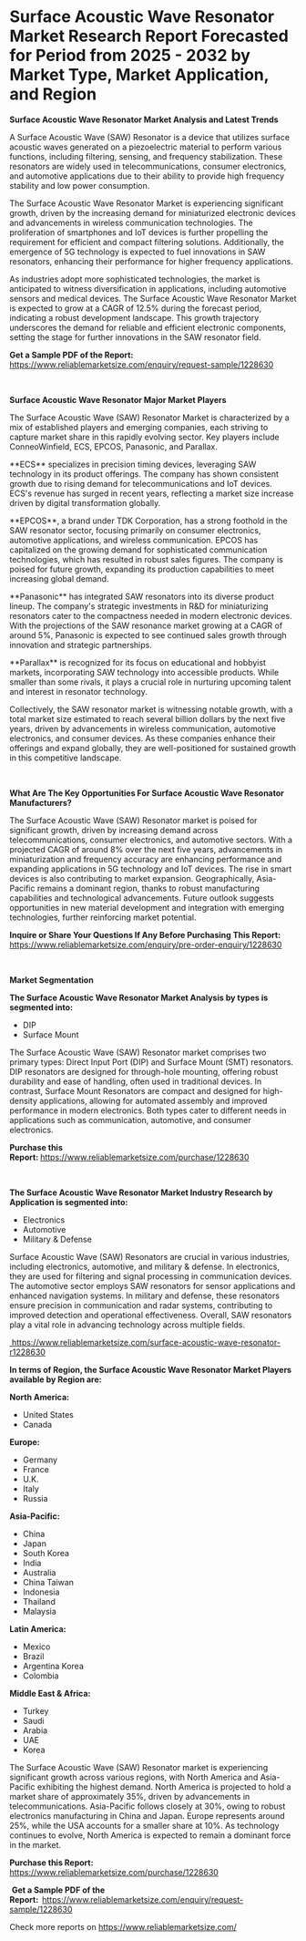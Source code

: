<p><h1>Surface Acoustic Wave Resonator Market Research Report Forecasted for Period from 2025 -  2032 by Market Type, Market Application, and Region</h1></p><p><strong>Surface Acoustic Wave Resonator Market Analysis and Latest Trends</strong></p>
<p><p>A Surface Acoustic Wave (SAW) Resonator is a device that utilizes surface acoustic waves generated on a piezoelectric material to perform various functions, including filtering, sensing, and frequency stabilization. These resonators are widely used in telecommunications, consumer electronics, and automotive applications due to their ability to provide high frequency stability and low power consumption.</p><p>The Surface Acoustic Wave Resonator Market is experiencing significant growth, driven by the increasing demand for miniaturized electronic devices and advancements in wireless communication technologies. The proliferation of smartphones and IoT devices is further propelling the requirement for efficient and compact filtering solutions. Additionally, the emergence of 5G technology is expected to fuel innovations in SAW resonators, enhancing their performance for higher frequency applications.</p><p>As industries adopt more sophisticated technologies, the market is anticipated to witness diversification in applications, including automotive sensors and medical devices. The Surface Acoustic Wave Resonator Market is expected to grow at a CAGR of 12.5% during the forecast period, indicating a robust development landscape. This growth trajectory underscores the demand for reliable and efficient electronic components, setting the stage for further innovations in the SAW resonator field.</p></p>
<p><strong>Get a Sample PDF of the Report:&nbsp;</strong> <a href="https://www.reliablemarketsize.com/enquiry/request-sample/1228630?utm_campaign=3365&utm_medium=2&utm_source=Github&utm_content=ia&utm_term=06042025&utm_id=surface-acoustic-wave-resonator">https://www.reliablemarketsize.com/enquiry/request-sample/1228630</a></p>
<p>&nbsp;</p>
<p><strong>Surface Acoustic Wave Resonator Major Market Players</strong></p>
<p><p>The Surface Acoustic Wave (SAW) Resonator Market is characterized by a mix of established players and emerging companies, each striving to capture market share in this rapidly evolving sector. Key players include ConneoWinfield, ECS, EPCOS, Panasonic, and Parallax.</p><p>**ECS** specializes in precision timing devices, leveraging SAW technology in its product offerings. The company has shown consistent growth due to rising demand for telecommunications and IoT devices. ECS's revenue has surged in recent years, reflecting a market size increase driven by digital transformation globally.</p><p>**EPCOS**, a brand under TDK Corporation, has a strong foothold in the SAW resonator sector, focusing primarily on consumer electronics, automotive applications, and wireless communication. EPCOS has capitalized on the growing demand for sophisticated communication technologies, which has resulted in robust sales figures. The company is poised for future growth, expanding its production capabilities to meet increasing global demand.</p><p>**Panasonic** has integrated SAW resonators into its diverse product lineup. The company's strategic investments in R&D for miniaturizing resonators cater to the compactness needed in modern electronic devices. With the projections of the SAW resonance market growing at a CAGR of around 5%, Panasonic is expected to see continued sales growth through innovation and strategic partnerships.</p><p>**Parallax** is recognized for its focus on educational and hobbyist markets, incorporating SAW technology into accessible products. While smaller than some rivals, it plays a crucial role in nurturing upcoming talent and interest in resonator technology.</p><p>Collectively, the SAW resonator market is witnessing notable growth, with a total market size estimated to reach several billion dollars by the next five years, driven by advancements in wireless communication, automotive electronics, and consumer devices. As these companies enhance their offerings and expand globally, they are well-positioned for sustained growth in this competitive landscape.</p></p>
<p>&nbsp;</p>
<p><strong>What Are The Key Opportunities For Surface Acoustic Wave Resonator Manufacturers?</strong></p>
<p><p>The Surface Acoustic Wave (SAW) Resonator market is poised for significant growth, driven by increasing demand across telecommunications, consumer electronics, and automotive sectors. With a projected CAGR of around 8% over the next five years, advancements in miniaturization and frequency accuracy are enhancing performance and expanding applications in 5G technology and IoT devices. The rise in smart devices is also contributing to market expansion. Geographically, Asia-Pacific remains a dominant region, thanks to robust manufacturing capabilities and technological advancements. Future outlook suggests opportunities in new material development and integration with emerging technologies, further reinforcing market potential.</p></p>
<p><strong>Inquire or Share Your Questions If Any Before Purchasing This Report:</strong> <a href="https://www.reliablemarketsize.com/enquiry/pre-order-enquiry/1228630?utm_campaign=3365&utm_medium=2&utm_source=Github&utm_content=ia&utm_term=06042025&utm_id=surface-acoustic-wave-resonator">https://www.reliablemarketsize.com/enquiry/pre-order-enquiry/1228630</a></p>
<p>&nbsp;</p>
<p><strong>Market Segmentation</strong></p>
<p><strong>The Surface Acoustic Wave Resonator Market Analysis by types is segmented into:</strong></p>
<p><ul><li>DIP</li><li>Surface Mount</li></ul></p>
<p><p>The Surface Acoustic Wave (SAW) Resonator market comprises two primary types: Direct Input Port (DIP) and Surface Mount (SMT) resonators. DIP resonators are designed for through-hole mounting, offering robust durability and ease of handling, often used in traditional devices. In contrast, Surface Mount Resonators are compact and designed for high-density applications, allowing for automated assembly and improved performance in modern electronics. Both types cater to different needs in applications such as communication, automotive, and consumer electronics.</p></p>
<p><strong>Purchase this Report:&nbsp;</strong><a href="https://www.reliablemarketsize.com/purchase/1228630?utm_campaign=3365&utm_medium=2&utm_source=Github&utm_content=ia&utm_term=06042025&utm_id=surface-acoustic-wave-resonator">https://www.reliablemarketsize.com/purchase/1228630</a></p>
<p>&nbsp;</p>
<p><strong>The Surface Acoustic Wave Resonator Market Industry Research by Application is segmented into:</strong></p>
<p><ul><li>Electronics</li><li>Automotive</li><li>Military & Defense</li></ul></p>
<p><p>Surface Acoustic Wave (SAW) Resonators are crucial in various industries, including electronics, automotive, and military & defense. In electronics, they are used for filtering and signal processing in communication devices. The automotive sector employs SAW resonators for sensor applications and enhanced navigation systems. In military and defense, these resonators ensure precision in communication and radar systems, contributing to improved detection and operational effectiveness. Overall, SAW resonators play a vital role in advancing technology across multiple fields.</p></p>
<p><a href="https://www.reliablemarketsize.com/surface-acoustic-wave-resonator-r1228630?utm_campaign=3365&utm_medium=2&utm_source=Github&utm_content=ia&utm_term=06042025&utm_id=surface-acoustic-wave-resonator">&nbsp;https://www.reliablemarketsize.com/surface-acoustic-wave-resonator-r1228630</a></p>
<p><strong>In terms of Region, the Surface Acoustic Wave Resonator Market Players available by Region are:</strong></p>
<p>
    <p> <strong> North America: </strong>
        <ul>
            <li>United States</li>
            <li>Canada</li>
        </ul>
        </p> 
    <p> <strong> Europe: </strong>
        <ul>
            <li>Germany</li>
            <li>France</li>
            <li>U.K.</li>
            <li>Italy</li>
            <li>Russia</li>
        </ul>
        </p> 
    <p> <strong> Asia-Pacific: </strong>
        <ul>
            <li>China</li>
            <li>Japan</li>
            <li>South Korea</li>
            <li>India</li>
            <li>Australia</li>
            <li>China Taiwan</li>
            <li>Indonesia</li>
            <li>Thailand</li>
            <li>Malaysia</li>
        </ul>
        </p> 
    <p> <strong> Latin America: </strong>
        <ul>
            <li>Mexico</li>
            <li>Brazil</li>
            <li>Argentina Korea</li>
            <li>Colombia</li>
        </ul>
        </p> 
    <p> <strong> Middle East & Africa: </strong>
        <ul>
            <li>Turkey</li>
            <li>Saudi</li>
            <li>Arabia</li>
            <li>UAE</li>
            <li>Korea</li>
        </ul>
    </p>
    </p>
<p><p>The Surface Acoustic Wave (SAW) Resonator market is experiencing significant growth across various regions, with North America and Asia-Pacific exhibiting the highest demand. North America is projected to hold a market share of approximately 35%, driven by advancements in telecommunications. Asia-Pacific follows closely at 30%, owing to robust electronics manufacturing in China and Japan. Europe represents around 25%, while the USA accounts for a smaller share at 10%. As technology continues to evolve, North America is expected to remain a dominant force in the market.</p></p>
<p><strong>Purchase this Report: </strong><a href="https://www.reliablemarketsize.com/purchase/1228630?utm_campaign=3365&utm_medium=2&utm_source=Github&utm_content=ia&utm_term=06042025&utm_id=surface-acoustic-wave-resonator">https://www.reliablemarketsize.com/purchase/1228630</a></p>
<p>&nbsp;<strong>Get a Sample PDF of the Report:&nbsp;&nbsp;</strong><a href="https://www.reliablemarketsize.com/enquiry/request-sample/1228630?utm_campaign=3365&utm_medium=2&utm_source=Github&utm_content=ia&utm_term=06042025&utm_id=surface-acoustic-wave-resonator">https://www.reliablemarketsize.com/enquiry/request-sample/1228630</a></p>
<p><strong></strong></p>
<p>Check more reports on <a href="https://www.reliablemarketsize.com/?utm_campaign=3365&utm_medium=2&utm_source=Github&utm_content=ia&utm_term=06042025&utm_id=surface-acoustic-wave-resonator">https://www.reliablemarketsize.com/</a></p>